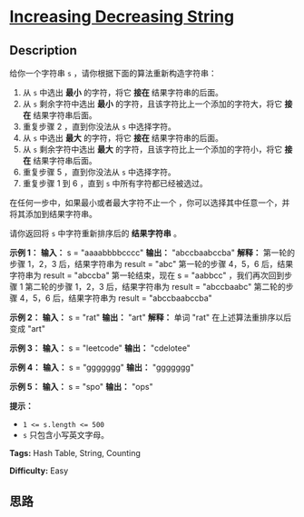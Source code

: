 # [Increasing Decreasing String][title]

## Description

给你一个字符串 `s` ，请你根据下面的算法重新构造字符串：

  1. 从 `s` 中选出 **最小**  的字符，将它 **接在**  结果字符串的后面。
  2. 从 `s` 剩余字符中选出  **最小**  的字符，且该字符比上一个添加的字符大，将它 **接在**  结果字符串后面。
  3. 重复步骤 2 ，直到你没法从 `s` 中选择字符。
  4. 从 `s` 中选出 **最大**  的字符，将它 **接在**  结果字符串的后面。
  5. 从 `s` 剩余字符中选出  **最大**  的字符，且该字符比上一个添加的字符小，将它 **接在**  结果字符串后面。
  6. 重复步骤 5 ，直到你没法从 `s` 中选择字符。
  7. 重复步骤 1 到 6 ，直到 `s` 中所有字符都已经被选过。

在任何一步中，如果最小或者最大字符不止一个 ，你可以选择其中任意一个，并将其添加到结果字符串。

请你返回将 `s` 中字符重新排序后的 **结果字符串** 。



**示例 1：**
            **输入：** s = "aaaabbbbcccc"    **输出：** "abccbaabccba"    **解释：** 第一轮的步骤 1，2，3 后，结果字符串为 result = "abc"    第一轮的步骤 4，5，6 后，结果字符串为 result = "abccba"    第一轮结束，现在 s = "aabbcc" ，我们再次回到步骤 1    第二轮的步骤 1，2，3 后，结果字符串为 result = "abccbaabc"    第二轮的步骤 4，5，6 后，结果字符串为 result = "abccbaabccba"    

**示例 2：**
            **输入：** s = "rat"    **输出：** "art"    **解释：** 单词 "rat" 在上述算法重排序以后变成 "art"    

**示例 3：**
            **输入：** s = "leetcode"    **输出：** "cdelotee"    

**示例 4：**
            **输入：** s = "ggggggg"    **输出：** "ggggggg"    

**示例 5：**
            **输入：** s = "spo"    **输出：** "ops"    



**提示：**

  * `1 <= s.length <= 500`
  * `s` 只包含小写英文字母。


**Tags:** Hash Table, String, Counting

**Difficulty:** Easy

## 思路

[title]: https://leetcode-cn.com/problems/increasing-decreasing-string
